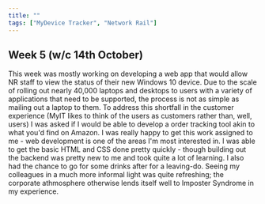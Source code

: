 ```yaml
---
title: ""
tags: ["MyDevice Tracker", "Network Rail"]
---
```

## Week 5 (w/c 14th October)

This week was mostly working on developing a web app that would allow NR staff to view the status of their new Windows 10 device. Due to the scale of rolling out nearly 40,000 laptops and desktops to users with a variety of applications that need to be supported, the process is not as simple as mailing out a laptop to them.
To address this shortfall in the customer experience (MyIT likes to think of the users as customers rather than, well, users) I was asked if I would be able to develop a order tracking tool akin to what you'd find on Amazon.
I was really happy to get this work assigned to me - web development is one of the areas I'm most interested in. I was able to get the basic HTML and CSS done pretty quickly - though building out the backend was pretty new to me and took quite a lot of learning.
I also had the chance to go for some drinks after for a leaving-do. Seeing my colleagues in a much more informal light was quite refreshing; the corporate athmosphere otherwise lends itself well to Imposter Syndrome in my experience.